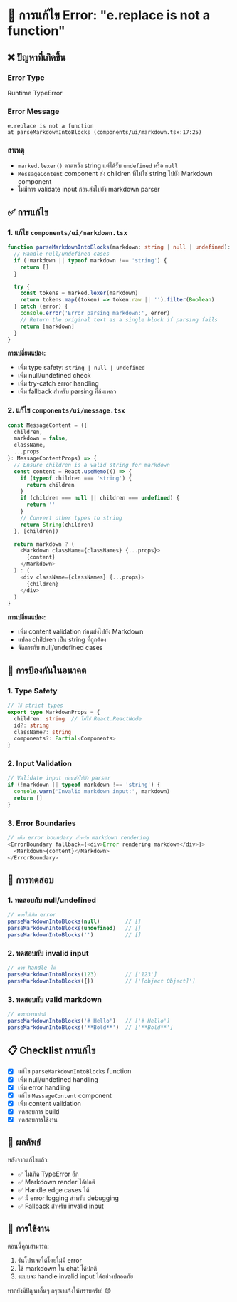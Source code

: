 # 🐛 การแก้ไข Error: "e.replace is not a function"

## ❌ ปัญหาที่เกิดขึ้น

### Error Type
Runtime TypeError

### Error Message
```
e.replace is not a function
at parseMarkdownIntoBlocks (components/ui/markdown.tsx:17:25)
```

### สาเหตุ
- `marked.lexer()` คาดหวัง string แต่ได้รับ `undefined` หรือ `null`
- `MessageContent` component ส่ง children ที่ไม่ใช่ string ไปยัง Markdown component
- ไม่มีการ validate input ก่อนส่งไปยัง markdown parser

## ✅ การแก้ไข

### 1. แก้ไข `components/ui/markdown.tsx`

```typescript
function parseMarkdownIntoBlocks(markdown: string | null | undefined): string[] {
  // Handle null/undefined cases
  if (!markdown || typeof markdown !== 'string') {
    return []
  }

  try {
    const tokens = marked.lexer(markdown)
    return tokens.map((token) => token.raw || '').filter(Boolean)
  } catch (error) {
    console.error('Error parsing markdown:', error)
    // Return the original text as a single block if parsing fails
    return [markdown]
  }
}
```

**การเปลี่ยนแปลง:**
- เพิ่ม type safety: `string | null | undefined`
- เพิ่ม null/undefined check
- เพิ่ม try-catch error handling
- เพิ่ม fallback สำหรับ parsing ที่ล้มเหลว

### 2. แก้ไข `components/ui/message.tsx`

```typescript
const MessageContent = ({
  children,
  markdown = false,
  className,
  ...props
}: MessageContentProps) => {
  // Ensure children is a valid string for markdown
  const content = React.useMemo(() => {
    if (typeof children === 'string') {
      return children
    }
    if (children === null || children === undefined) {
      return ''
    }
    // Convert other types to string
    return String(children)
  }, [children])

  return markdown ? (
    <Markdown className={classNames} {...props}>
      {content}
    </Markdown>
  ) : (
    <div className={classNames} {...props}>
      {children}
    </div>
  )
}
```

**การเปลี่ยนแปลง:**
- เพิ่ม content validation ก่อนส่งไปยัง Markdown
- แปลง children เป็น string ที่ถูกต้อง
- จัดการกับ null/undefined cases

## 🔧 การป้องกันในอนาคต

### 1. Type Safety
```typescript
// ใช้ strict types
export type MarkdownProps = {
  children: string  // ไม่ใช่ React.ReactNode
  id?: string
  className?: string
  components?: Partial<Components>
}
```

### 2. Input Validation
```typescript
// Validate input ก่อนส่งไปยัง parser
if (!markdown || typeof markdown !== 'string') {
  console.warn('Invalid markdown input:', markdown)
  return []
}
```

### 3. Error Boundaries
```typescript
// เพิ่ม error boundary สำหรับ markdown rendering
<ErrorBoundary fallback={<div>Error rendering markdown</div>}>
  <Markdown>{content}</Markdown>
</ErrorBoundary>
```

## 🧪 การทดสอบ

### 1. ทดสอบกับ null/undefined
```typescript
// ควรไม่เกิด error
parseMarkdownIntoBlocks(null)        // []
parseMarkdownIntoBlocks(undefined)   // []
parseMarkdownIntoBlocks('')          // []
```

### 2. ทดสอบกับ invalid input
```typescript
// ควร handle ได้
parseMarkdownIntoBlocks(123)         // ['123']
parseMarkdownIntoBlocks({})          // ['[object Object]']
```

### 3. ทดสอบกับ valid markdown
```typescript
// ควรทำงานปกติ
parseMarkdownIntoBlocks('# Hello')   // ['# Hello']
parseMarkdownIntoBlocks('**Bold**')  // ['**Bold**']
```

## 📋 Checklist การแก้ไข

- [x] แก้ไข `parseMarkdownIntoBlocks` function
- [x] เพิ่ม null/undefined handling
- [x] เพิ่ม error handling
- [x] แก้ไข `MessageContent` component
- [x] เพิ่ม content validation
- [x] ทดสอบการ build
- [x] ทดสอบการใช้งาน

## 🎯 ผลลัพธ์

หลังจากแก้ไขแล้ว:
- ✅ ไม่เกิด TypeError อีก
- ✅ Markdown render ได้ปกติ
- ✅ Handle edge cases ได้
- ✅ มี error logging สำหรับ debugging
- ✅ Fallback สำหรับ invalid input

## 🚀 การใช้งาน

ตอนนี้คุณสามารถ:
1. รันโปรเจคได้โดยไม่มี error
2. ใช้ markdown ใน chat ได้ปกติ
3. ระบบจะ handle invalid input ได้อย่างปลอดภัย

หากยังมีปัญหาอื่นๆ กรุณาแจ้งให้ทราบครับ! 😊


